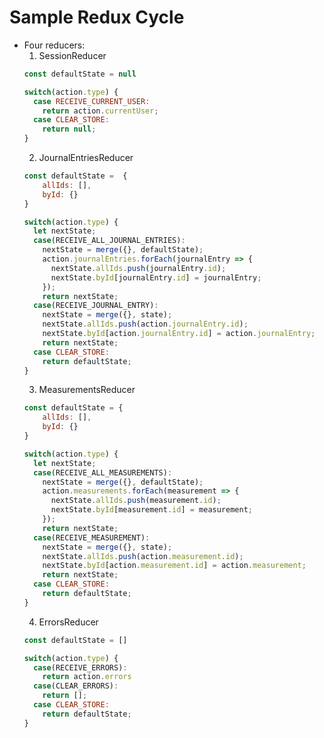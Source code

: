 # Sample Redux Cycle

<!-- ```javascript
componentWillMount() {
  this.fetchGoogleLocations()
    .then(this.fetchPosts(res.locations, "Notes"));
    .then(this.fetchPosts(res.locations, "Posts"));
};
```

```ruby
// Rails
GET "api/posts?query=note"
def index
  if params[:query] = "post"
    @posts = Post.all.where().order().limit()
  else if params[:query] = "note"
    # ...
  end
end
``` -->

* Four reducers:
  1. SessionReducer
  ```javascript
  const defaultState = null
  ```
  ```javascript
  switch(action.type) {
    case RECEIVE_CURRENT_USER:
      return action.currentUser;
    case CLEAR_STORE:
      return null;
  }
  ```
  2. JournalEntriesReducer
  ```javascript
  const defaultState =  {
      allIds: [],
      byId: {}
  }
  ```
  ```javascript
  switch(action.type) {
    let nextState;
    case(RECEIVE_ALL_JOURNAL_ENTRIES):
      nextState = merge({}, defaultState);
      action.journalEntries.forEach(journalEntry => {
        nextState.allIds.push(journalEntry.id);
        nextState.byId[journalEntry.id] = journalEntry;
      });
      return nextState;
    case(RECEIVE_JOURNAL_ENTRY):
      nextState = merge({}, state);
      nextState.allIds.push(action.journalEntry.id);
      nextState.byId[action.journalEntry.id] = action.journalEntry;
      return nextState;
    case CLEAR_STORE:
      return defaultState;
  }
  ```
  3. MeasurementsReducer
  ```javascript
  const defaultState = {
      allIds: [],
      byId: {}
  }
  ```
  ```javascript
  switch(action.type) {
    let nextState;
    case(RECEIVE_ALL_MEASUREMENTS):
      nextState = merge({}, defaultState);
      action.measurements.forEach(measurement => {
        nextState.allIds.push(measurement.id);
        nextState.byId[measurement.id] = measurement;
      });
      return nextState;
    case(RECEIVE_MEASUREMENT):
      nextState = merge({}, state);
      nextState.allIds.push(action.measurement.id);
      nextState.byId[action.measurement.id] = action.measurement;
      return nextState;
    case CLEAR_STORE:
      return defaultState;
  }
  ```
  4. ErrorsReducer
  ```javascript
  const defaultState = []
  ```
  ```javascript
  switch(action.type) {
    case(RECEIVE_ERRORS):
      return action.errors
    case(CLEAR_ERRORS):
      return [];
    case CLEAR_STORE:
      return defaultState;
  }
  ```
